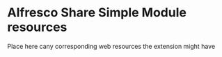 # Alfresco Share Simple Module resources

Place here cany corresponding web resources the extension might have
